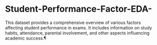 # Student-Performance-Factor-EDA-
This dataset provides a comprehensive overview of various factors affecting student performance in exams. It includes information on study habits, attendance, parental involvement, and other aspects influencing academic success.¶
